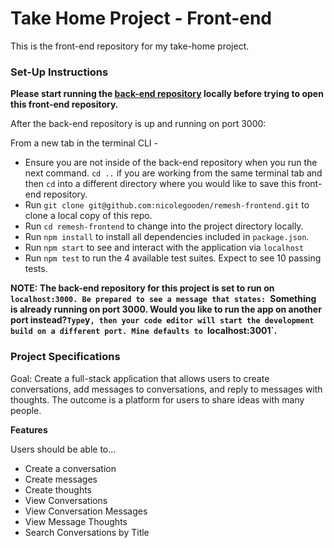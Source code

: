 # Take Home Project - Front-end

This is the front-end repository for my take-home project.

### Set-Up Instructions

**Please start running the [back-end repository](https://github.com/nicolegooden/remesh) locally before trying to open this front-end repository.**

After the back-end repository is up and running on port 3000: 

From a new tab in the terminal CLI -
+ Ensure you are not inside of the back-end repository when you run the next command. `cd ..` if you are working from the same terminal tab and then `cd` into a different directory where you would like to save this front-end repository. 
+ Run `git clone git@github.com:nicolegooden/remesh-frontend.git` to clone a local copy of this repo.
+ Run `cd remesh-frontend` to change into the project directory locally.
+ Run `npm install` to install all dependencies included in `package.json`.
+ Run `npm start` to see and interact with the application via `localhost`
+ Run `npm test` to run the 4 available test suites. Expect to see 10 passing tests.

**NOTE: The back-end repository for this project is set to run on `localhost:3000. Be prepared to see a message that states: `Something is already running on port 3000. Would you like to run the app on another port instead?` Type `y`, then your code editor will start the development build on a different port. Mine defaults to `localhost:3001`.**

### Project Specifications

Goal: Create a full-stack application that allows users to create conversations, add messages to conversations, and reply to messages with thoughts. The outcome is a platform for users to share ideas with many people.

**Features**

Users should be able to...

+ Create a conversation
+ Create messages
+ Create thoughts
+ View Conversations
+ View Conversation Messages
+ View Message Thoughts
+ Search Conversations by Title


